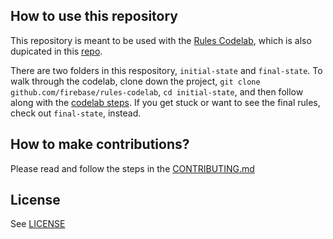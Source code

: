 ## How to use this repository

This repository is meant to be used with the [Rules
Codelab](https://firebase.google.com/learn/codelabs/firebase-rules#0), which is also dupicated in this [repo](https://github.com/firebase/codelab-rules/blob/main/index.lab.md).

There are two folders in this respository, `initial-state` and
`final-state`. To walk through the codelab, clone down the project,
`git clone github.com/firebase/rules-codelab`, `cd initial-state`,
and then follow along with the [codelab steps](). If you get stuck
or want to see the final rules, check out `final-state`, instead.


## How to make contributions?
Please read and follow the steps in the [CONTRIBUTING.md](CONTRIBUTING.md)


## License
See [LICENSE](LICENSE)

